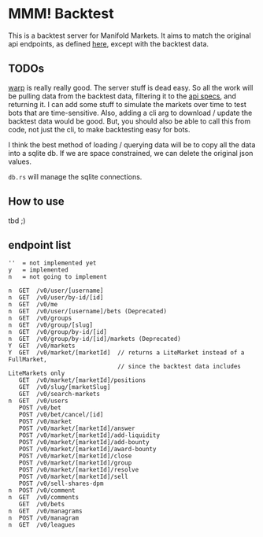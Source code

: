 # MMM! Backtest

This is a backtest server for Manifold Markets. It aims to match the original api endpoints, as defined [here](https://docs.manifold.markets/api), except with the backtest data.

## TODOs

[warp](https://docs.rs/warp/latest/warp/) is really really good. The server stuff is dead easy. So all the work will be pulling data from the backtest data, filtering it to the [api specs](https://docs.manifold.markets/api), and returning it. I can add some stuff to simulate the markets over time to test bots that are time-sensitive. Also, adding a cli arg to download / update the backtest data would be good. But, you should also be able to call this from code, not just the cli, to make backtesting easy for bots.

I think the best method of loading / querying data will be to copy all the data into a sqlite db. If we are space constrained, we can delete the original json values.

`db.rs` will manage the sqlite connections.

## How to use

tbd ;)

## endpoint list

```
''  = not implemented yet
y   = implemented
n   = not going to implement

n  GET  /v0/user/[username]
n  GET  /v0/user/by-id/[id]
n  GET  /v0/me
n  GET  /v0/user/[username]/bets (Deprecated)
n  GET  /v0/groups
n  GET  /v0/group/[slug]
n  GET  /v0/group/by-id/[id]
n  GET  /v0/group/by-id/[id]/markets (Deprecated)
Y  GET  /v0/markets
Y  GET  /v0/market/[marketId]  // returns a LiteMarket instead of a FullMarket,
                               // since the backtest data includes LiteMarkets only
   GET  /v0/market/[marketId]/positions
   GET  /v0/slug/[marketSlug]
   GET  /v0/search-markets
n  GET  /v0/users
   POST /v0/bet
   POST /v0/bet/cancel/[id]
   POST /v0/market
   POST /v0/market/[marketId]/answer
   POST /v0/market/[marketId]/add-liquidity
   POST /v0/market/[marketId]/add-bounty
   POST /v0/market/[marketId]/award-bounty
   POST /v0/market/[marketId]/close
   POST /v0/market/[marketId]/group
   POST /v0/market/[marketId]/resolve
   POST /v0/market/[marketId]/sell
   POST /v0/sell-shares-dpm
n  POST /v0/comment
n  GET  /v0/comments
   GET  /v0/bets
n  GET  /v0/managrams
n  POST /v0/managram
n  GET  /v0/leagues
```
